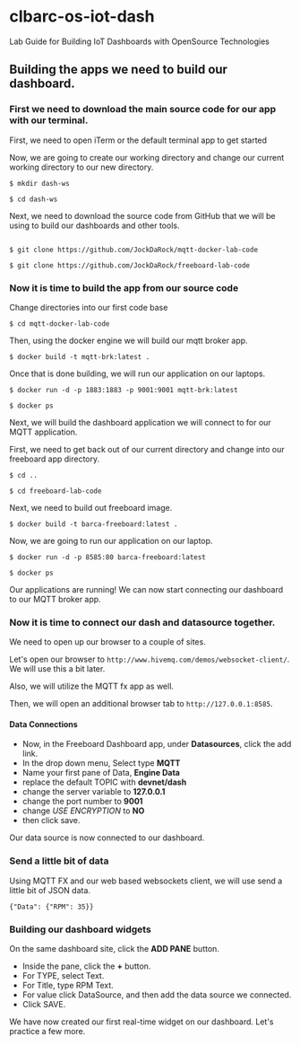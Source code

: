 # clbarc-os-iot-dash
Lab Guide for Building IoT Dashboards with OpenSource Technologies

## Building the apps we need to build our dashboard.

### First we need to download the main source code for our app with our terminal.

First, we need to open iTerm or the default terminal app to get started

Now, we are going to create our working directory and change our current working directory to our new directory.

```
$ mkdir dash-ws

$ cd dash-ws

```

Next, we need to download the source code from GitHub that we will be using to build our dashboards and other tools.

```

$ git clone https://github.com/JockDaRock/mqtt-docker-lab-code

$ git clone https://github.com/JockDaRock/freeboard-lab-code

```

### Now it is time to build the app from our source code

Change directories into our first code base

```
$ cd mqtt-docker-lab-code
```

Then, using the docker engine we will build our mqtt broker app.

```
$ docker build -t mqtt-brk:latest .
```

Once that is done building, we will run our application on our laptops.

```
$ docker run -d -p 1883:1883 -p 9001:9001 mqtt-brk:latest

$ docker ps
```

Next, we will build the dashboard application we will connect to for our MQTT application.

First, we need to get back out of our current directory and change into our freeboard app directory.

```
$ cd ..

$ cd freeboard-lab-code

```

Next, we need to build out freeboard image.

```
$ docker build -t barca-freeboard:latest .
```

Now, we are going to run our application on our laptop.

```
$ docker run -d -p 8585:80 barca-freeboard:latest

$ docker ps
```

Our applications are running! We can now start connecting our dashboard to our MQTT broker app.

### Now it is time to connect our dash and datasource together.

We need to open up our browser to a couple of sites.

Let's open our browser to `http://www.hivemq.com/demos/websocket-client/`.  We will use this a bit later.

Also, we will utilize the MQTT fx app as well.

Then, we will open an additional browser tab to `http://127.0.0.1:8585`.

#### Data Connections

* Now, in the Freeboard Dashboard app, under **Datasources**, click the add link.
* In the drop down menu, Select type **MQTT**
* Name your first pane of Data, **Engine Data**
* replace the default TOPIC with **devnet/dash**
* change the server variable to **127.0.0.1**
* change the port number to **9001**
* change _USE ENCRYPTION_ to **NO**
* then click save.

Our data source is now connected to our dashboard.

### Send a little bit of data

Using MQTT FX and our web based websockets client, we will use send a little bit of JSON data.

```
{"Data": {"RPM": 35}}
```

### Building our dashboard widgets

On the same dashboard site, click the **ADD PANE** button.

* Inside the pane, click the **+** button.
* For TYPE, select Text.
* For Title, type RPM Text.
* For value click DataSource, and then add the data source we connected.
* Click SAVE.

We have now created our first real-time widget on our dashboard. Let's practice a few more.

